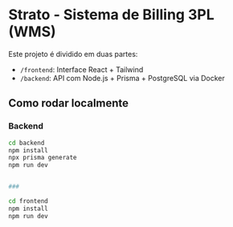 # Strato - Sistema de Billing 3PL (WMS)

Este projeto é dividido em duas partes:

- `/frontend`: Interface React + Tailwind
- `/backend`: API com Node.js + Prisma + PostgreSQL via Docker

## Como rodar localmente

### Backend
```bash
cd backend
npm install
npx prisma generate
npm run dev


###

cd frontend
npm install
npm run dev
